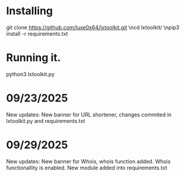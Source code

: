 # Installing

git clone https://github.com/luxe0x64/lxtoolkit.git
\ncd lxtoolkit/
\npip3 install -r requirements.txt

# Running it.

python3 lxtoolkit.py


# 09/23/2025
New updates: New banner for URL shortener, changes commited in lxtoolkit.py and requirements.txt

# 09/29/2025
New updates: New banner for Whois, whois function added. Whois functionallity is enabled. New module added into requirements.txt
